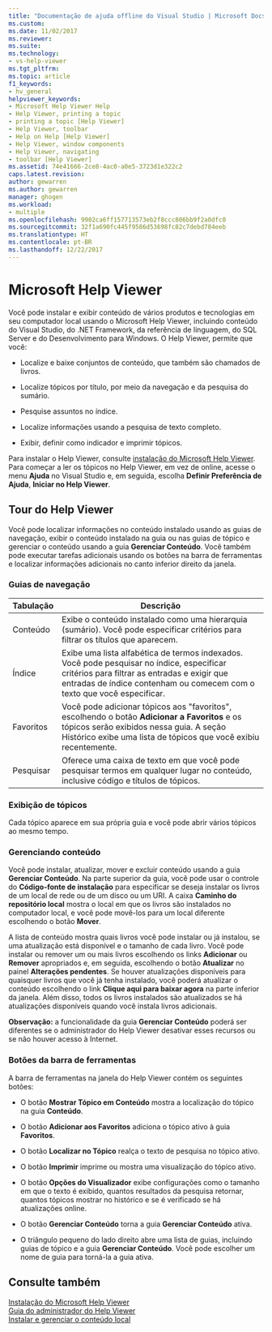 ```yaml
---
title: "Documentação de ajuda offline do Visual Studio | Microsoft Docs"
ms.custom: 
ms.date: 11/02/2017
ms.reviewer: 
ms.suite: 
ms.technology:
- vs-help-viewer
ms.tgt_pltfrm: 
ms.topic: article
f1_keywords:
- hv_general
helpviewer_keywords:
- Microsoft Help Viewer Help
- Help Viewer, printing a topic
- printing a topic [Help Viewer]
- Help Viewer, toolbar
- Help on Help [Help Viewer]
- Help Viewer, window components
- Help Viewer, navigating
- toolbar [Help Viewer]
ms.assetid: 74e41666-2ce8-4ac0-a0e5-3723d1e322c2
caps.latest.revision: 
author: gewarren
ms.author: gewarren
manager: ghogen
ms.workload:
- multiple
ms.openlocfilehash: 9902ca6ff157713573eb2f8ccc806bb9f2a0dfc0
ms.sourcegitcommit: 32f1a690fc445f9586d53698fc82c7debd784eeb
ms.translationtype: HT
ms.contentlocale: pt-BR
ms.lasthandoff: 12/22/2017
---
```

# <a name="microsoft-help-viewer"></a>Microsoft Help Viewer
Você pode instalar e exibir conteúdo de vários produtos e tecnologias em seu computador local usando o Microsoft Help Viewer, incluindo conteúdo do Visual Studio, do .NET Framework, da referência de linguagem, do SQL Server e do Desenvolvimento para Windows. O Help Viewer, permite que você:  

-   Localize e baixe conjuntos de conteúdo, que também são chamados de livros.  

-   Localize tópicos por título, por meio da navegação e da pesquisa do sumário.  

-   Pesquise assuntos no índice.  

-   Localize informações usando a pesquisa de texto completo.  

-   Exibir, definir como indicador e imprimir tópicos.

Para instalar o Help Viewer, consulte [instalação do Microsoft Help Viewer](../ide/microsoft-help-viewer-installation.md). Para começar a ler os tópicos no Help Viewer, em vez de online, acesse o menu **Ajuda** no Visual Studio e, em seguida, escolha **Definir Preferência de Ajuda**, **Iniciar no Help Viewer**.

## <a name="help-viewer-tour"></a>Tour do Help Viewer
Você pode localizar informações no conteúdo instalado usando as guias de navegação, exibir o conteúdo instalado na guia ou nas guias de tópico e gerenciar o conteúdo usando a guia **Gerenciar Conteúdo**. Você também pode executar tarefas adicionais usando os botões na barra de ferramentas e localizar informações adicionais no canto inferior direito da janela.

### <a name="navigation-tabs"></a>Guias de navegação

|Tabulação|Descrição|
|---|-----------|
|Conteúdo|Exibe o conteúdo instalado como uma hierarquia (sumário). Você pode especificar critérios para filtrar os títulos que aparecem.|
|Índice|Exibe uma lista alfabética de termos indexados. Você pode pesquisar no índice, especificar critérios para filtrar as entradas e exigir que entradas de índice contenham ou comecem com o texto que você especificar.|
|Favoritos|Você pode adicionar tópicos aos "favoritos", escolhendo o botão **Adicionar a Favoritos** e os tópicos serão exibidos nessa guia. A seção Histórico exibe uma lista de tópicos que você exibiu recentemente.|
|Pesquisar|Oferece uma caixa de texto em que você pode pesquisar termos em qualquer lugar no conteúdo, inclusive código e títulos de tópicos.|

### <a name="viewing-topics"></a>Exibição de tópicos
Cada tópico aparece em sua própria guia e você pode abrir vários tópicos ao mesmo tempo.

### <a name="managing-content"></a>Gerenciando conteúdo
Você pode instalar, atualizar, mover e excluir conteúdo usando a guia **Gerenciar Conteúdo**. Na parte superior da guia, você pode usar o controle do **Código-fonte de instalação** para especificar se deseja instalar os livros de um local de rede ou de um disco ou um URI. A caixa **Caminho do repositório local** mostra o local em que os livros são instalados no computador local, e você pode movê-los para um local diferente escolhendo o botão **Mover**.

A lista de conteúdo mostra quais livros você pode instalar ou já instalou, se uma atualização está disponível e o tamanho de cada livro. Você pode instalar ou remover um ou mais livros escolhendo os links **Adicionar** ou **Remover** apropriados e, em seguida, escolhendo o botão **Atualizar** no painel **Alterações pendentes**. Se houver atualizações disponíveis para quaisquer livros que você já tenha instalado, você poderá atualizar o conteúdo escolhendo o link **Clique aqui para baixar agora** na parte inferior da janela. Além disso, todos os livros instalados são atualizados se há atualizações disponíveis quando você instala livros adicionais.

**Observação:** a funcionalidade da guia **Gerenciar Conteúdo** poderá ser diferentes se o administrador do Help Viewer desativar esses recursos ou se não houver acesso à Internet.

### <a name="toolbar-buttons"></a>Botões da barra de ferramentas
A barra de ferramentas na janela do Help Viewer contém os seguintes botões:  

-   O botão **Mostrar Tópico em Conteúdo** mostra a localização do tópico na guia **Conteúdo**.  

-   O botão **Adicionar aos Favoritos** adiciona o tópico ativo à guia **Favoritos**.  

-   O botão **Localizar no Tópico** realça o texto de pesquisa no tópico ativo.  

-   O botão **Imprimir** imprime ou mostra uma visualização do tópico ativo.  

-   O botão **Opções do Visualizador** exibe configurações como o tamanho em que o texto é exibido, quantos resultados da pesquisa retornar, quantos tópicos mostrar no histórico e se é verificado se há atualizações online.  

-   O botão **Gerenciar Conteúdo** torna a guia **Gerenciar Conteúdo** ativa.  

-   O triângulo pequeno do lado direito abre uma lista de guias, incluindo guias de tópico e a guia **Gerenciar Conteúdo**. Você pode escolher um nome de guia para torná-la a guia ativa. 

## <a name="see-also"></a>Consulte também
[Instalação do Microsoft Help Viewer](../ide/microsoft-help-viewer-installation.md)  
[Guia do administrador do Help Viewer](../ide/help-viewer-administrator-guide.md)  
[Instalar e gerenciar o conteúdo local](../ide/install-and-manage-local-content.md)
